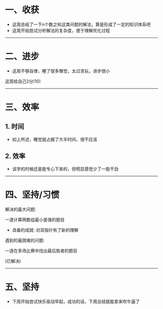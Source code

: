 # 一、收获

- 这周总结了一下n个数之和这类问题的解法，算是形成了一定的知识体系吧
- 这周开始尝试分析解法的复杂度，便于理解优化过程

****









# 二、进步

- 这周不够自律，睡了很多懒觉，太过贪玩，进步很小

这周给自己2分(10)

****













# 三、效率





## 1. 时间

- 如上所述，睡觉就占据了大半时间，很不应该





## 2. 效率

- 该学的时候还是能专心下来的，但明显感觉少了一股干劲

****













# 四、坚持/习惯

解决的最大问题:

一道计算两数组最小差值的题目

- 具备的成就: 对双指针有了新的理解









遇到的最困难的问题:

一道在多场比赛中找出最后胜者的题目

(已解决)

****















# 五、坚持

- 下周开始尝试快乐驱动早起，成功的话，下周总结就能拿来吹牛逼了





































